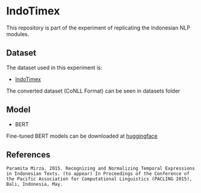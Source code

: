 # IndoTimex

This repository is part of the experiment of replicating the Indonesian NLP modules.

## Dataset

The dataset used in this experiment is:

- [IndoTimex](https://github.com/paramitamirza/IndoTimex/tree/master)

The converted dataset (CoNLL Format) can be seen in datasets folder

## Model

- BERT

Fine-tuned BERT models can be downloaded at [huggingface](https://huggingface.co/ageng-anugrah/indobert-large-p2-finetuned-indotimex)

## References

    Paramita Mirza. 2015. Recognizing and Normalizing Temporal Expressions in Indonesian Texts. (to appear) In Proceedings of the Conference of the Pacific Association for Computational Linguistics (PACLING 2015), Bali, Indonesia, May.
